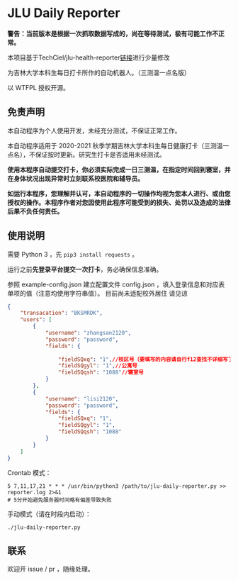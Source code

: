 # JLU Daily Reporter

__**警告：当前版本是根据一次抓取数据写成的，尚在等待测试，极有可能工作不正常。**__

本项目基于TechCiel/jlu-health-reporter[链接](https://github.com/TechCiel/jlu-health-reporter)进行少量修改

为吉林大学本科生每日打卡所作的自动机器人。（三测温一点名版）

以 WTFPL 授权开源。

## 免责声明

本自动程序为个人使用开发，未经充分测试，不保证正常工作。

本自动程序适用于 2020-2021 秋季学期吉林大学本科生每日健康打卡（三测温一点名），不保证按时更新。研究生打卡是否适用未经测试。

**使用本程序自动提交打卡，你必须实际完成一日三测温，在指定时间回到寝室，并在身体状况出现异常时立刻联系校医院和辅导员。**

__**如运行本程序，您理解并认可，本自动程序的一切操作均视为您本人进行、或由您授权的操作。本程序作者对您因使用此程序可能受到的损失、处罚以及造成的法律后果不负任何责任。**__

## 使用说明

需要 Python 3 ，先 `pip3 install requests` 。

运行之前**先登录平台提交一次打卡**，务必确保信息准确。

参照 example-config.json 建立配置文件 config.json ，填入登录信息和对应表单项的值（注意均使用字符串值）。
目前尚未适配校外居住 请见谅

```json
{
	"transacation": "BKSMRDK",
	"users": [
		{
			"username": "zhangsan2120",
			"password": "password",
			"fields": {
				
				"fieldSQxq": "1",//校区号（要填写的内容请自行f12查找不详细写了，请务必要修改，因为没有正确配置造成的一切后果与程序作者无关
				"fieldSQgyl": "1",//公寓号
				"fieldSQqsh": "1088"//寝室号
			}
		},
		{
			"username": "lisi2120",
			"password": "password",
			"fields": {
				"fieldSQxq": "1",
				"fieldSQgyl": "1",
				"fieldSQqsh": "1088"
			}
		}
	]
}

```



Crontab 模式：

```
5 7,11,17,21 * * * /usr/bin/python3 /path/to/jlu-daily-reporter.py >> reporter.log 2>&1
# 5分开始避免服务器时间略有偏差导致失败
```

手动模式（请在时段内启动）：

```
./jlu-daily-reporter.py
```

## 联系

欢迎开 issue / pr ，随缘处理。
